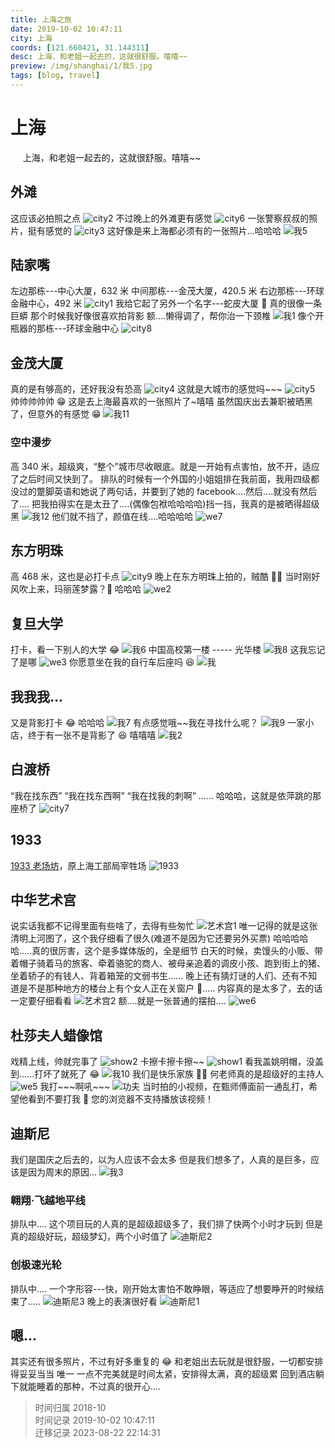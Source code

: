 ```yaml
---
title: 上海之旅
date: 2019-10-02 10:47:11
city: 上海
coords: [121.660421, 31.144311]
desc: 上海，和老姐一起去的，这就很舒服。嘻嘻~~
preview: /img/shanghai/1/我5.jpg
tags: [blog, travel]
---
```


# 上海

<span>
&nbsp;&nbsp;&nbsp;&nbsp;
上海，和老姐一起去的，这就很舒服。嘻嘻~~
</span>

<!-- more -->

## 外滩

这应该必拍照之点
![city2](/img/shanghai/1/city2.jpg)
不过晚上的外滩更有感觉
![city6](/img/shanghai/1/city6.jpg)
一张警察叔叔的照片，挺有感觉的
![city3](/img/shanghai/1/city3.jpg)
这好像是来上海都必须有的一张照片...哈哈哈
![我5](/img/shanghai/1/我5.jpg)

## 陆家嘴

左边那栋---中心大厦，632 米
中间那栋---金茂大厦，420.5 米
右边那栋---环球金融中心，492 米
![city1](/img/shanghai/1/city1.jpg)
我给它起了另外一个名字---蛇皮大厦 🤣
真的很像一条巨蟒
那个时候我好像很喜欢拍背影
额....懒得调了，帮你治一下颈椎
![我1](/img/shanghai/1/我1.jpg)
像个开瓶器的那栋---环球金融中心
![city8](/img/shanghai/1/city8.jpg)

## 金茂大厦

真的是有够高的，还好我没有恐高
![city4](/img/shanghai/1/city4.jpg)
这就是大城市的感觉吗\~\~\~
![city5](/img/shanghai/1/city5.jpg)
帅帅帅帅帅 😁 这是去上海最喜欢的一张照片了~嘻嘻
虽然国庆出去兼职被晒黑了，但意外的有感觉 😁
![我11](/img/shanghai/1/我11.jpg)

### 空中漫步

高 340 米，超级爽，“整个”城市尽收眼底。就是一开始有点害怕，放不开，适应了之后时间又快到了。
排队的时候有一个外国的小姐姐排在我前面，我用四级都没过的蹩脚英语和她说了两句话，并要到了她的 facebook....然后....就没有然后了....
把我拍得实在是太丑了....(偶像包袱哈哈哈哈)挡一挡，我真的是被晒得超级黑
![我12](/img/shanghai/1/我12.jpg)
他们就不挡了，颜值在线....哈哈哈哈
![we7](/img/shanghai/1/we7.jpg)

## 东方明珠

高 468 米，这也是必打卡点
![city9](/img/shanghai/1/city9.jpg)
晚上在东方明珠上拍的，贼酷 👍🏻
当时刚好风吹上来，玛丽莲梦露？🤣 哈哈哈
![we2](/img/shanghai/1/we2.jpg)

## 复旦大学

打卡，看一下别人的大学 😂
![我6](/img/shanghai/1/我6.jpg)
中国高校第一楼 ----- 光华楼
![我8](/img/shanghai/1/我8.jpg)
这我忘记了是哪
![we3](/img/shanghai/1/we3.jpg)
你愿意坐在我的自行车后座吗 😆
![我](/img/shanghai/1/我.jpg)

## 我我我...

又是背影打卡 😂 哈哈哈
![我7](/img/shanghai/1/我7.jpg)
有点感觉哦\~\~我在寻找什么呢？
![我9](/img/shanghai/1/我9.jpg)
一家小店，终于有一张不是背影了 😆 嘻嘻嘻
![我2](/img/shanghai/1/我2.jpg)

## 白渡桥

“我在找东西”
“我在找东西啊”
“我在找我的刺啊”
......
哈哈哈，这就是依萍跳的那座桥了
![city7](/img/shanghai/1/city7.jpg)

## 1933

[1933 老场坊](https://baike.baidu.com/item/1933%E8%80%81%E5%9C%BA%E5%9D%8A/3558632?fr=aladdin)，原上海工部局宰牲场
![1933](/img/shanghai/1/1933.jpg)

## 中华艺术宫

说实话我都不记得里面有些啥了，去得有些匆忙
![艺术宫1](/img/shanghai/1/艺术宫1.jpg)
唯一记得的就是这张清明上河图了，这个我仔细看了很久(难道不是因为它还要另外买票)
哈哈哈哈哈.....真的很厉害，这个是多媒体版的，全是细节
白天的时候，卖馒头的小贩、带着帽子骑着马的旅客、牵着骆驼的商人、被母亲追着的调皮小孩、跑到街上的猪、坐着轿子的有钱人、背着箱笼的文弱书生......
晚上还有猜灯谜的人们、还有不知道是不是那种地方的楼台上有个女人正在关窗户 🤣.....
内容真的是太多了，去的话一定要仔细看看
![艺术宫2](/img/shanghai/1/艺术宫2.jpg)
额....就是一张普通的摆拍....
![we6](/img/shanghai/1/we6.jpg)

## 杜莎夫人蜡像馆

戏精上线，帅就完事了
![show2](/img/shanghai/1/show2.jpg)
卡擦卡擦卡擦\~\~
![show1](/img/shanghai/1/show1.jpg)
看我盖姚明帽，没盖到......打坏了就死了 😂
![我10](/img/shanghai/1/我10.jpg)
我们是快乐家族 ✌🏻
何老师真的是超级好的主持人
![we5](/img/shanghai/1/we5.jpg)
我打\~\~\~啊吼\~\~\~
![功夫](/img/shanghai/1/功夫.jpg)
当时拍的小视频，在甄师傅面前一通乱打，希望他看到不要打我 🤣
<VideoComp src="/img/shanghai/1/video1.mp4" controls="controls">您的浏览器不支持播放该视频！</VideoComp>

## 迪斯尼

我们是国庆之后去的，以为人应该不会太多
但是我们想多了，人真的是巨多，应该是因为周末的原因...
![我3](/img/shanghai/1/我3.jpg)

### 翱翔·飞越地平线

排队中....
这个项目玩的人真的是超级超级多了，我们排了快两个小时才玩到
但是真的超级好玩，超级梦幻，两个小时值了
![迪斯尼2](/img/shanghai/1/迪斯尼2.jpg)

### 创极速光轮

排队中....
一个字形容---快，刚开始太害怕不敢睁眼，等适应了想要睁开的时候结束了.....
![迪斯尼3](/img/shanghai/1/迪斯尼3.jpg)
晚上的表演很好看
![迪斯尼1](/img/shanghai/1/迪斯尼1.jpg)

## 嗯...

其实还有很多照片，不过有好多重复的 😂
和老姐出去玩就是很舒服，一切都安排得妥妥当当
唯一 一点不完美就是时间太紧，安排得太满，真的超级累
回到酒店躺下就能睡着的那种，不过真的很开心....

> 时间归属 2018-10<br/>
> 时间记录 2019-10-02 10:47:11<br/>
> 迁移记录 2023-08-22 22:14:31
